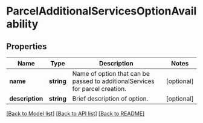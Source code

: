 # ParcelAdditionalServicesOptionAvailability

## Properties
Name | Type | Description | Notes
------------ | ------------- | ------------- | -------------
**name** | **string** | Name of option that can be passed to additionalServices for parcel creation. | [optional] 
**description** | **string** | Brief description of option. | [optional] 

[[Back to Model list]](../../README.md#documentation-for-models) [[Back to API list]](../../README.md#documentation-for-api-endpoints) [[Back to README]](../../README.md)

